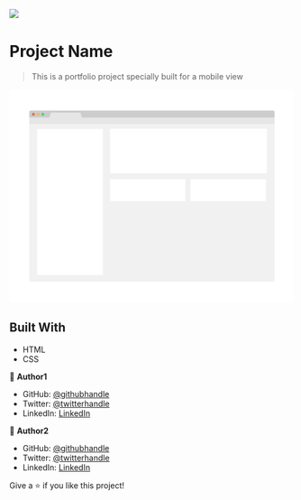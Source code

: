 ![](https://img.shields.io/badge/Microverse-blueviolet)

# Project Name

> This is a portfolio project specially built for a mobile view

![screenshot](./app_screenshot.png)



## Built With

- HTML
- CSS

👤 **Author1**

- GitHub: [@githubhandle](https://github.com/SyedAman10)
- Twitter: [@twitterhandle](https://twitter.com/SyedAman9248)
- LinkedIn: [LinkedIn](https://linkedin.com/in/linkedinhandle)

👤 **Author2**

- GitHub: [@githubhandle](https://github.com/githubhandle)
- Twitter: [@twitterhandle](https://twitter.com/twitterhandle)
- LinkedIn: [LinkedIn](https://www.linkedin.com/in/syed-aman-238500196/)



Give a ⭐️ if you like this project!


